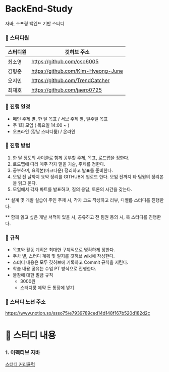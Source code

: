 # BackEnd-Study
자바, 스프링 백엔드 기반 스터디 

### 📌 스터디원

| 스터디원  | 깃허브 주소 |
| --- | --- |
| 최소영 | https://github.com/cso6005 |
| 김형준 | https://github.com/Kim-Hyeong-June |
| 오지민 | https://github.com/TrendCatcher |
| 최재호 | https://github.com/jaero0725 |

### 📌 진행 일정

- 메인 주제 별, 한 달 목표 / 서브 주제 별, 일주일 목표
- 주 1회 모임 ( 목요일 14:00 ~ )
- 오프라인 (강남 스터디룸) /  온라인

### 📌 진행 방법

1. 한 달 정도의 사이클로 함께 공부할 주제, 목표, 로드맵을 정한다.
2. 로드맵에 따라 매주 각자 맡을 기술, 주제를 정한다.
3. 공부하며, 요약본(마크다운) 정리하고 발표를 준비한다.
4. 모임 전 날까지 요약 정리를 GITHUB에 업로드 한다. 모임 전까지 타 팀원의 정리본을 읽고 온다.
5. 모임에서 각자 파트를 발표하고, 질의 응답, 토론의 시간을 갖는다.

** 설계 및 개발 실습이 주인 주제 시, 각자 코드 작성하고 리뷰, 디벨롭 스터디를 진행한다.

** 함께 읽고 싶은 개발 서적이 있을 시, 공유하고 전 팀원 동의 시, 북 스터디를 진행한다.

### 📌 규칙

- 목표와 활동 계획은 최대한 구체적으로 명확하게 정한다.
- 주차 별, 스터디 계획 및 일지를 깃허브 wiki에 작성한다.
- 스터디 내용은 모두 깃허브에 기록하고 Commit 규칙을 지킨다.
- 학습 내용 공유는 수업 PT 방식으로 진행한다.
- 불참에 대한 벌금 규칙
    - 3000원
    - 스터디룸 예약 돈 통장에 넣기

### 📌 스터디 노션 주소
https://www.notion.so/ssso75/e7939789ced14d148f167b520d182d2c

# 📖 스터디 내용
### 1. 이펙티브 자바
[스터디 커리큘럼](https://www.notion.so/ssso75/494577a2d28b40cfab2a3d3488b3ba71)


